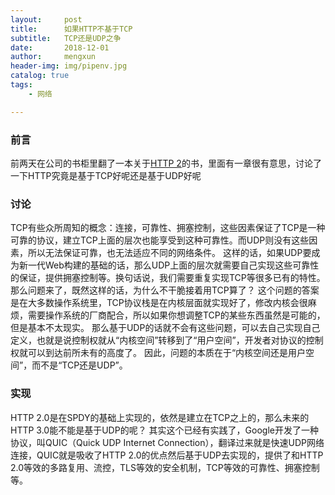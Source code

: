 ```yaml
---
layout:     post
title:      如果HTTP不基于TCP
subtitle:   TCP还是UDP之争
date:       2018-12-01
author:     mengxun
header-img: img/pipenv.jpg
catalog: true
tags:
    - 网络

---
```


### 前言

前两天在公司的书柜里翻了一本关于[HTTP 2](https://book.douban.com/subject/27665112/)的书，里面有一章很有意思，讨论了一下HTTP究竟是基于TCP好呢还是基于UDP好呢

### 讨论

TCP有些众所周知的概念：连接，可靠性、拥塞控制，这些因素保证了TCP是一种可靠的协议，建立TCP上面的层次也能享受到这种可靠性。而UDP则没有这些因素，所以无法保证可靠，也无法适应不同的网络条件。
这样的话，如果UDP要成为新一代Web构建的基础的话，那么UDP上面的层次就需要自己实现这些可靠性的保证，提供拥塞控制等。换句话说，我们需要重复实现TCP等很多已有的特性。那么问题来了，既然这样的话，为什么不干脆接着用TCP算了？
这个问题的答案是在大多数操作系统里，TCP协议栈是在内核层面就实现好了，修改内核会很麻烦，需要操作系统的厂商配合，所以如果你想调整TCP的某些东西虽然是可能的，但是基本不太现实。
那么基于UDP的话就不会有这些问题，可以去自己实现自己定义，也就是说控制权就从“内核空间”转移到了“用户空间”，开发者对协议的控制权就可以到达前所未有的高度了。
因此，问题的本质在于“内核空间还是用户空间”，而不是“TCP还是UDP”。

### 实现

HTTP 2.0是在SPDY的基础上实现的，依然是建立在TCP之上的，那么未来的HTTP 3.0能不能是基于UDP的呢？
其实这个已经有实践了，Google开发了一种协议，叫QUIC（Quick UDP Internet Connection），翻译过来就是快速UDP网络连接，QUIC就是吸收了HTTP 2.0的优点然后基于UDP去实现的，提供了和HTTP 2.0等效的多路复用、流控，TLS等效的安全机制，TCP等效的可靠性、拥塞控制等。

